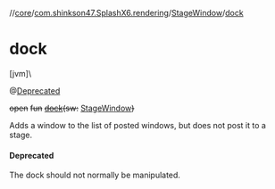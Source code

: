 //[core](../../../index.md)/[com.shinkson47.SplashX6.rendering](../index.md)/[StageWindow](index.md)/[dock](dock.md)

# dock

[jvm]\

@[Deprecated](https://docs.oracle.com/javase/8/docs/api/java/lang/Deprecated.html)

~~open~~ ~~fun~~ [~~dock~~](dock.md)~~(~~~~sw~~~~:~~ [StageWindow](index.md)~~)~~

Adds a window to the list of posted windows, but does not post it to a stage.

#### Deprecated

The dock should not normally be manipulated.
